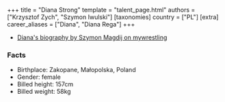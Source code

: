 +++
title = "Diana Strong"
template = "talent_page.html"
authors = ["Krzysztof Zych", "Szymon Iwulski"]
[taxonomies]
country = ["PL"]
[extra]
career_aliases = ["Diana", "Diana Rega"]
+++

* [Diana's biography by Szymon Magdij on mywrestling](https://mywrestling.com.pl/diana-strong-krolowa-polskiego-wrestlingu/)

### Facts

- Birthplace: Zakopane, Małopolska, Poland
- Gender: female
- Billed height: 157cm
- Billed weight: 58kg

